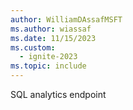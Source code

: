 ```yaml
---
author: WilliamDAssafMSFT
ms.author: wiassaf
ms.date: 11/15/2023
ms.custom:
  - ignite-2023
ms.topic: include
---
```

SQL analytics endpoint
